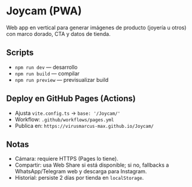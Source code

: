 # Joycam (PWA)
Web app en vertical para generar imágenes de producto (joyería u otros) con marco dorado, CTA y datos de tienda.

## Scripts
- `npm run dev` — desarrollo
- `npm run build` — compilar
- `npm run preview` — previsualizar build

## Deploy en GitHub Pages (Actions)
- Ajusta `vite.config.ts` → `base: '/Joycam/'`
- Workflow: `.github/workflows/pages.yml`
- Publica en: `https://virusmarcus-max.github.io/Joycam/`

## Notas
- Cámara: requiere HTTPS (Pages lo tiene).
- Compartir: usa Web Share si está disponible; si no, fallbacks a WhatsApp/Telegram web y descarga para Instagram.
- Historial: persiste 2 días por tienda en `localStorage`.
